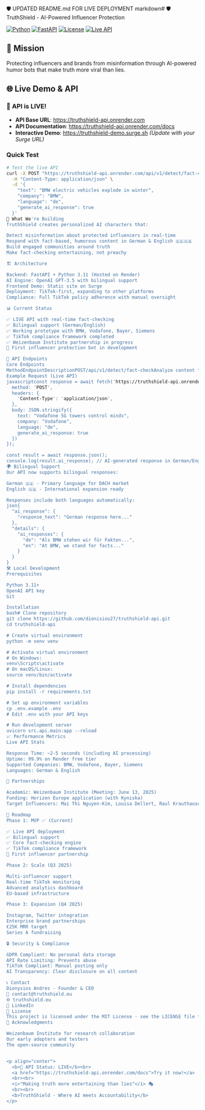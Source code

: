 🛡️ UPDATED README.md FOR LIVE DEPLOYMENT
markdown# 🛡️ TruthShield - AI-Powered Influencer Protection

[![Python](https://img.shields.io/badge/python-3.11+-blue.svg)](https://www.python.org)
[![FastAPI](https://img.shields.io/badge/FastAPI-0.115.0-green.svg)](https://fastapi.tiangolo.com)
[![License](https://img.shields.io/badge/license-MIT-blue.svg)](LICENSE)
[![Live API](https://img.shields.io/badge/API-Live-success.svg)](https://truthshield-api.onrender.com)

## 🎯 Mission
Protecting influencers and brands from misinformation through AI-powered humor bots that make truth more viral than lies.

## 🌐 Live Demo & API

### 🚀 **API is LIVE!**
- **API Base URL**: https://truthshield-api.onrender.com
- **API Documentation**: https://truthshield-api.onrender.com/docs
- **Interactive Demo**: https://truthshield-demo.surge.sh *(Update with your Surge URL)*

### Quick Test
```bash
# Test the live API
curl -X POST "https://truthshield-api.onrender.com/api/v1/detect/fact-check" \
  -H "Content-Type: application/json" \
  -d '{
    "text": "BMW electric vehicles explode in winter",
    "company": "BMW",
    "language": "de",
    "generate_ai_response": true
  }'
🚀 What We're Building
TruthShield creates personalized AI characters that:

Detect misinformation about protected influencers in real-time
Respond with fact-based, humorous content in German & English 🇩🇪🇬🇧
Build engaged communities around truth
Make fact-checking entertaining, not preachy

🏗️ Architecture

Backend: FastAPI + Python 3.11 (Hosted on Render)
AI Engine: OpenAI GPT-3.5 with bilingual support
Frontend Demo: Static site on Surge
Deployment: TikTok-first, expanding to other platforms
Compliance: Full TikTok policy adherence with manual oversight

📊 Current Status

✅ LIVE API with real-time fact-checking
✅ Bilingual support (German/English)
✅ Working prototype with BMW, Vodafone, Bayer, Siemens
✅ TikTok compliance framework completed
✅ Weizenbaum Institute partnership in progress
🔄 First influencer protection bot in development

🔧 API Endpoints
Core Endpoints
MethodEndpointDescriptionPOST/api/v1/detect/fact-checkAnalyze content for misinformationPOST/api/v1/detect/quick-checkQuick fact-check without AI responseGET/api/v1/detect/companiesList supported companiesGET/api/v1/detect/statusDetection engine statusGET/healthHealth check endpointGET/docsInteractive API documentation
Example Request (Live API)
javascriptconst response = await fetch('https://truthshield-api.onrender.com/api/v1/detect/fact-check', {
  method: 'POST',
  headers: {
    'Content-Type': 'application/json',
  },
  body: JSON.stringify({
    text: "Vodafone 5G towers control minds",
    company: "Vodafone",
    language: "de",
    generate_ai_response: true
  })
});

const result = await response.json();
console.log(result.ai_response); // AI-generated response in German/English
🌍 Bilingual Support
Our API now supports bilingual responses:

German 🇩🇪 - Primary language for DACH market
English 🇬🇧 - International expansion ready

Responses include both languages automatically:
json{
  "ai_response": {
    "response_text": "German response here..."
  },
  "details": {
    "ai_responses": {
      "de": "Als BMW stehen wir für Fakten...",
      "en": "At BMW, we stand for facts..."
    }
  }
}
🛠️ Local Development
Prerequisites

Python 3.11+
OpenAI API key
Git

Installation
bash# Clone repository
git clone https://github.com/dionisiou27/truthshield-api.git
cd truthshield-api

# Create virtual environment
python -m venv venv

# Activate virtual environment
# On Windows:
venv\Scripts\activate
# On macOS/Linux:
source venv/bin/activate

# Install dependencies
pip install -r requirements.txt

# Set up environment variables
cp .env.example .env
# Edit .env with your API keys

# Run development server
uvicorn src.api.main:app --reload
📈 Performance Metrics
Live API Stats

Response Time: ~2-5 seconds (including AI processing)
Uptime: 99.9% on Render free tier
Supported Companies: BMW, Vodafone, Bayer, Siemens
Languages: German & English

🤝 Partnerships

Academic: Weizenbaum Institute (Meeting: June 13, 2025)
Funding: Horizon Europe application (with Kyniska)
Target Influencers: Mai Thi Nguyen-Kim, Louisa Dellert, Raul Krauthausen

🚀 Roadmap
Phase 1: MVP ✅ (Current)

✅ Live API deployment
✅ Bilingual support
✅ Core fact-checking engine
✅ TikTok compliance framework
🔄 First influencer partnership

Phase 2: Scale (Q3 2025)

Multi-influencer support
Real-time TikTok monitoring
Advanced analytics dashboard
EU-based infrastructure

Phase 3: Expansion (Q4 2025)

Instagram, Twitter integration
Enterprise brand partnerships
€25K MRR target
Series A fundraising

🔒 Security & Compliance

GDPR Compliant: No personal data storage
API Rate Limiting: Prevents abuse
TikTok Compliant: Manual posting only
AI Transparency: Clear disclosure on all content

📞 Contact
Dionysios Andres - Founder & CEO
📧 contact@truthshield.eu
🌐 truthshield.eu
🔗 LinkedIn
📄 License
This project is licensed under the MIT License - see the LICENSE file for details.
🙏 Acknowledgments

Weizenbaum Institute for research collaboration
Our early adopters and testers
The open-source community


<p align="center">
  <b>🚀 API Status: LIVE</b><br>
  <a href="https://truthshield-api.onrender.com/docs">Try it now!</a>
  <br><br>
  <i>"Making truth more entertaining than lies"</i> 🎭
  <br><br>
  <b>TruthShield - Where AI meets Accountability</b>
</p>
```